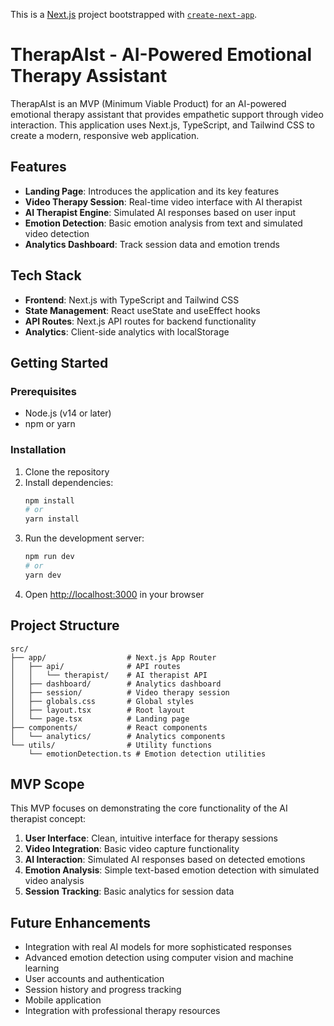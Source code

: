 This is a [Next.js](https://nextjs.org) project bootstrapped with [`create-next-app`](https://nextjs.org/docs/app/api-reference/cli/create-next-app).

# TherapAIst - AI-Powered Emotional Therapy Assistant

TherapAIst is an MVP (Minimum Viable Product) for an AI-powered emotional therapy assistant that provides empathetic support through video interaction. This application uses Next.js, TypeScript, and Tailwind CSS to create a modern, responsive web application.

## Features

- **Landing Page**: Introduces the application and its key features
- **Video Therapy Session**: Real-time video interface with AI therapist
- **AI Therapist Engine**: Simulated AI responses based on user input
- **Emotion Detection**: Basic emotion analysis from text and simulated video detection
- **Analytics Dashboard**: Track session data and emotion trends

## Tech Stack

- **Frontend**: Next.js with TypeScript and Tailwind CSS
- **State Management**: React useState and useEffect hooks
- **API Routes**: Next.js API routes for backend functionality
- **Analytics**: Client-side analytics with localStorage

## Getting Started

### Prerequisites

- Node.js (v14 or later)
- npm or yarn

### Installation

1. Clone the repository
2. Install dependencies:
   ```bash
   npm install
   # or
   yarn install
   ```
3. Run the development server:
   ```bash
   npm run dev
   # or
   yarn dev
   ```
4. Open [http://localhost:3000](http://localhost:3000) in your browser

## Project Structure

```
src/
├── app/                  # Next.js App Router
│   ├── api/              # API routes
│   │   └── therapist/    # AI therapist API
│   ├── dashboard/        # Analytics dashboard
│   ├── session/          # Video therapy session
│   ├── globals.css       # Global styles
│   ├── layout.tsx        # Root layout
│   └── page.tsx          # Landing page
├── components/           # React components
│   └── analytics/        # Analytics components
└── utils/                # Utility functions
    └── emotionDetection.ts # Emotion detection utilities
```

## MVP Scope

This MVP focuses on demonstrating the core functionality of the AI therapist concept:

1. **User Interface**: Clean, intuitive interface for therapy sessions
2. **Video Integration**: Basic video capture functionality
3. **AI Interaction**: Simulated AI responses based on detected emotions
4. **Emotion Analysis**: Simple text-based emotion detection with simulated video analysis
5. **Session Tracking**: Basic analytics for session data

## Future Enhancements

- Integration with real AI models for more sophisticated responses
- Advanced emotion detection using computer vision and machine learning
- User accounts and authentication
- Session history and progress tracking
- Mobile application
- Integration with professional therapy resources

